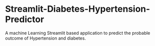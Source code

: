 # Streamlit-Diabetes-Hypertension-Predictor
A machine Learning Streamlit based application to predict the probable outcome of Hypertension and diabetes.
